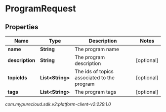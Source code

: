 # ProgramRequest


## Properties

| Name | Type | Description | Notes |
| ------------ | ------------- | ------------- | ------------- |
| **name** | **String** | The program name |  |
| **description** | **String** | The program description |  [optional] |
| **topicIds** | **List&lt;String&gt;** | The ids of topics associated to the program |  [optional] |
| **tags** | **List&lt;String&gt;** | The program tags |  [optional] |




_com.mypurecloud.sdk.v2:platform-client-v2:229.1.0_
